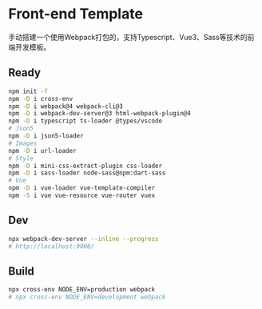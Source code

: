 # Front-end Template

手动搭建一个使用Webpack打包的，支持Typescript、Vue3、Sass等技术的前端开发模板。

## Ready

```bash
npm init -f
npm -D i cross-env
npm -D i webpack@4 webpack-cli@3
npm -D i webpack-dev-server@3 html-webpack-plugin@4
npm -D i typescript ts-loader @types/vscode
# Json5
npm -D i json5-loader
# Images
npm -D i url-loader
# Style
npm -D i mini-css-extract-plugin css-loader
npm -D i sass-loader node-sass@npm:dart-sass
# Vue
npm -D i vue-loader vue-template-compiler
npm -S i vue vue-resource vue-router vuex
```

## Dev

```bash
npx webpack-dev-server --inline --progress
# http://localhost:9000/
```

## Build

```bash
npx cross-env NODE_ENV=production webpack
# npx cross-env NODE_ENV=development webpack
```
